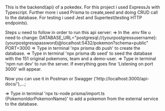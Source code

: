 This is the backend(api) of a pokedex.
For this project i used ExpressJs with Typescript.
Further more i used Prisma to create,seed and doing CRUD call to the database.
For testing i used Jest and Supertest(testing HTTP endpoints).


Steps u need to follow in order to run this api server:
=> In the .env file u need to change:
    DATABASE_URL="postgresql://{yourpostgressusername}:{yourpostgresspassword}@localhost:5432/pokemon?schema=public"
    PORT=3000
=> Type in terminal 'npx prisma db push' to create the database.
=> Type in terminal 'npx prisma db seed' to seed the database with the 151 original pokemons, team and a demo-user.
=> Type in terminal 'npm run dev' to run the server. If everything goes fine 'Listening on port 3000' will appear.

Now you can use it in Postman or Swagger ('http://localhost:3000/api-docs/'),...;

=> Type in terminal 'npx ts-node prisma/import.ts {PokemonIdorPokemonName}' to add a pokemon from the external service to the database.
